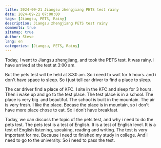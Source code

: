 ```yaml
---
title: 2024-09-21 Jiangsu zhengjiang PETS test rainy
date: 2024-09-21 07:00:00
tags: [Jiangsu, PETS, Rainy]
description: Jiangsu zhengjiang PETS test rainy
comments: true
sitemap: true
Author: Steve
lang: en
categories: [Jiangsu, PETS, Rainy]
---
```

Today, I went to Jiangsu zhengjiang, and took the PETS test. It was rainy. I have arrived at the test at 3:00 am. 

But the pets test will be held at 8:30 am. So i need to wait for 5 hours. and i don't have space to sleep. So i just tell car driver to find a place to sleep.

The car driver find a place of KFC. I site in the KFC and sleep for 3 hours. Then i wake up and go to the test place. The test place is in a school. The place is very big. and beautiful. The school is built in the mountain. The air is very fresh. I like the place. Becase the place is in mountain, so i don't have more place chose to eat. So i don't have breakfast. 

Today, we can discuss the topic of the pets test, and why i need to do the pets test. The pets test is a test of English. It is a test of English level. It is a test of English listening, speaking, reading and writing. The test is very important for me. Because i need to finished my study in college. And i need to go to the university. So i need to pass the test.